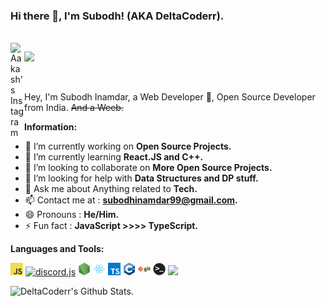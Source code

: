 ### Hi there 👋, I'm Subodh! (AKA DeltaCoderr).

<br/>
<a href="https://www.instagram.com/deltacoderr/">
  <img align="left" alt="Aakash's Instagram" width="22px" src="https://cdn.jsdelivr.net/npm/simple-icons@v3/icons/instagram.svg" />
</a>

![](https://visitors-badge.glitch.me/badge?page_id=deltacoderr.deltacoderr)

<br/>

Hey, I'm Subodh Inamdar, a Web Developer 🚀, Open Source Developer from India. ~~And a Weeb.~~

 **Information:**

- 🔭 I’m currently working on  **Open Source Projects.**
- 🌱 I’m currently learning  **React.JS and C++.**
- 👯 I’m looking to collaborate on **More Open Source Projects.**
- 🤔 I’m looking for help with  **Data Structures and DP stuff.**
- 💬 Ask me about  Anything related to **Tech.**
- 📫 Contact me at :  **subodhinamdar99@gmail.com.**
- 😄 Pronouns :  **He/Him.**
- ⚡ Fun fact : **JavaScript >>>> TypeScript.**

**Languages and Tools:**  


<code><img height="20" src="https://raw.githubusercontent.com/github/explore/80688e429a7d4ef2fca1e82350fe8e3517d3494d/topics/javascript/javascript.png"></code>
<a href="https://discord.js.org"><img src="https://cdn.discordapp.com/attachments/740865034887888996/740865173065170994/logo-square.png" width="20" alt="discord.js" /></a>
<code><img height="20" src="https://raw.githubusercontent.com/github/explore/80688e429a7d4ef2fca1e82350fe8e3517d3494d/topics/nodejs/nodejs.png"></code>
<code><img height="20" src="https://raw.githubusercontent.com/github/explore/80688e429a7d4ef2fca1e82350fe8e3517d3494d/topics/react/react.png"></code>
<code><img height="20" src="https://raw.githubusercontent.com/github/explore/80688e429a7d4ef2fca1e82350fe8e3517d3494d/topics/typescript/typescript.png"></code>
<code><img height="20" src="https://raw.githubusercontent.com/github/explore/80688e429a7d4ef2fca1e82350fe8e3517d3494d/topics/cpp/cpp.png"></code>
<code><img height="20" src="https://raw.githubusercontent.com/github/explore/80688e429a7d4ef2fca1e82350fe8e3517d3494d/topics/git/git.png"></code>
<code><img height="20" src="https://raw.githubusercontent.com/github/explore/80688e429a7d4ef2fca1e82350fe8e3517d3494d/topics/terminal/terminal.png"></code>
<code><img height="20" src="https://img.shields.io/badge/-Nodejs-43853d?style=flat-square&logo=Node.js&logoColor=white"/></code>





![DeltaCoderr's Github Stats.](https://github-readme-stats.vercel.app/api?username=deltacoderr&show_icons=true&hide_border=true)




